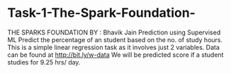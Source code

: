 # Task-1-The-Spark-Foundation-
THE SPARKS FOUNDATION  BY : Bhavik Jain  Prediction using Supervised ML  Predict the percentage of an student based on the no. of study hours. This is a simple linear regression task as it involves just 2 variables. Data can be found at http://bit.ly/w-data We will be predicted score if a student studies for 9.25 hrs/ day.
